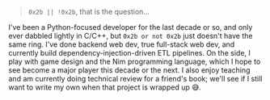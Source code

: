 > `0x2b || !0x2b`, that is the question...

I've been a Python-focused developer for the last decade or so, and only ever dabbled lightly in C/C++, but `0x2b or not 0x2b` just doesn't have the same ring. I've done backend web dev, true full-stack web dev, and currently build dependency-injection-driven ETL pipelines. On the side, I play with game design and the Nim programming language, which I hope to see become a major player this decade or the next. I also enjoy teaching and am currently doing technical review for a friend's book; we'll see if I still want to write my own when that project is wrapped up 😅.
